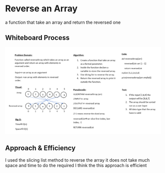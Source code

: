 # Reverse an Array
a function that take an array and return the reversed one

## Whiteboard Process
![reverse-array](array-reverse.png)


## Approach & Efficiency
I used the slicing list method to reverse the array it does not take much space and time to do the required
I think the this approach is efficient
